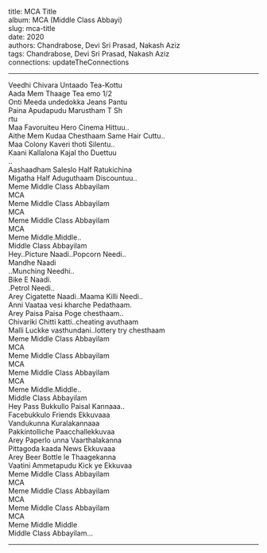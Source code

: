title: MCA Title  
album: MCA (Middle Class Abbayi)  
slug: mca-title  
date: 2020  
authors: Chandrabose, Devi Sri Prasad, Nakash Aziz  
tags: Chandrabose, Devi Sri Prasad, Nakash Aziz  
connections: updateTheConnections  

------------

Veedhi Chivara Untaado Tea-Kottu  
Aada Mem Thaage Tea emo 1/2  
Onti Meeda undedokka Jeans Pantu  
Paina Apudapudu Marustham T Sh  
rtu  
Maa Favoruiteu Hero Cinema Hittuu..  
Aithe Mem Kudaa Chesthaam Same Hair Cuttu..  
Maa Colony Kaveri thoti Silentu..  
Kaani Kallalona Kajal tho Duettuu  
..  
Aashaadham Saleslo Half Ratukichina  
Migatha Half Aduguthaam Discountuu..  
Meme Middle Class Abbayilam  
MCA  
Meme Middle Class Abbayilam  
MCA  
Meme Middle Class Abbayilam  
MCA  
Meme Middle.Middle..  
Middle Class Abbayilam  
Hey..Picture Naadi..Popcorn Needi..  
Mandhe Naadi  
..Munching Needhi..  
Bike E Naadi.  
.Petrol Needi..  
Arey Cigatette Naadi..Maama Killi Needi..  
Anni Vaataa vesi kharche Pedathaam.  
Arey Paisa Paisa Poge chesthaam..  
Chivariki Chitti katti..cheating avuthaam  
Malli Luckke vasthundani..lottery try chesthaam  
Meme Middle Class Abbayilam  
MCA  
Meme Middle Class Abbayilam  
MCA  
Meme Middle Class Abbayilam  
MCA  
Meme Middle.Middle..  
Middle Class Abbayilam  
Hey Pass Bukkullo Paisal Kannaaa..  
Facebukkulo Friends Ekkuvaaa  
Vandukunna Kuralakannaaa  
Pakkintolliche Paacchallekkuvaa  
Arey Paperlo unna Vaarthalakanna  
Pittagoda kaada News Ekkuvaaa  
Arey Beer Bottle le Thaagekanna  
Vaatini Ammetapudu Kick ye Ekkuvaa  
Meme Middle Class Abbayilam  
MCA  
Meme Middle Class Abbayilam  
MCA  
Meme Middle Class Abbayilam  
MCA  
Meme Middle Middle  
Middle Class Abbayilam...  


------------
